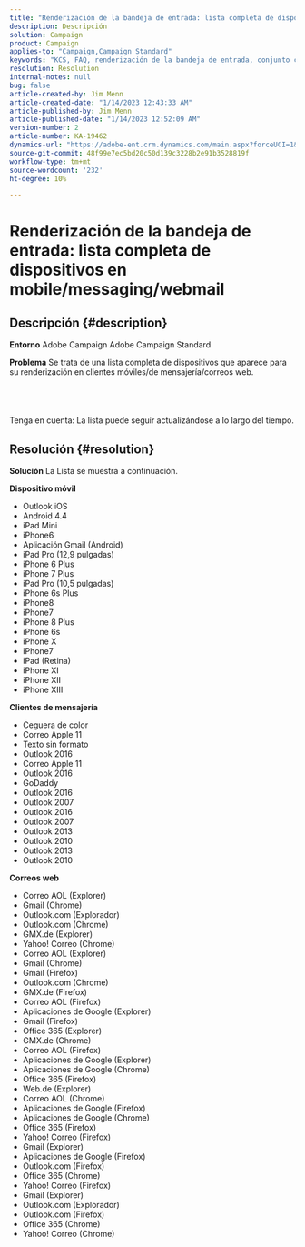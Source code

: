 ```yaml
---
title: "Renderización de la bandeja de entrada: lista completa de dispositivos en mobile/messaging/webmail"
description: Descripción
solution: Campaign
product: Campaign
applies-to: "Campaign,Campaign Standard"
keywords: "KCS, FAQ, renderización de la bandeja de entrada, conjunto completo de dispositivos, renderización en, móvil, cliente de mensajería, webmail, ACS, AC, Adobe Campaign, Adobe Campaign Standard"
resolution: Resolution
internal-notes: null
bug: false
article-created-by: Jim Menn
article-created-date: "1/14/2023 12:43:33 AM"
article-published-by: Jim Menn
article-published-date: "1/14/2023 12:52:09 AM"
version-number: 2
article-number: KA-19462
dynamics-url: "https://adobe-ent.crm.dynamics.com/main.aspx?forceUCI=1&pagetype=entityrecord&etn=knowledgearticle&id=8f61b074-a493-ed11-aad1-6045bd0065f9"
source-git-commit: 48f99e7ec5bd20c50d139c3228b2e91b3528819f
workflow-type: tm+mt
source-wordcount: '232'
ht-degree: 10%

---
```


# Renderización de la bandeja de entrada: lista completa de dispositivos en mobile/messaging/webmail

## Descripción {#description}


<b>Entorno</b>
Adobe Campaign Adobe Campaign Standard

<b>Problema</b>
Se trata de una lista completa de dispositivos que aparece para su renderización en clientes móviles/de mensajería/correos web.
<br><br><br> <br><br>Tenga en cuenta: La lista puede seguir actualizándose a lo largo del tiempo.

## Resolución {#resolution}


<b>Solución</b>
La Lista se muestra a continuación.

<b>Dispositivo móvil</b>

- Outlook iOS
- Android 4.4
- iPad Mini
- iPhone6
- Aplicación Gmail (Android)
- iPad Pro (12,9 pulgadas)
- iPhone 6 Plus
- iPhone 7 Plus
- iPad Pro (10,5 pulgadas)
- iPhone 6s Plus
- iPhone8
- iPhone7
- iPhone 8 Plus
- iPhone 6s
- iPhone X
- iPhone7
- iPad (Retina)
- iPhone XI
- iPhone XII
- iPhone XIII




<b>Clientes de mensajería</b>

- Ceguera de color
- Correo Apple 11
- Texto sin formato
- Outlook 2016
- Correo Apple 11
- Outlook 2016
- GoDaddy
- Outlook 2016
- Outlook 2007
- Outlook 2016
- Outlook 2007
- Outlook 2013
- Outlook 2010
- Outlook 2013
- Outlook 2010




<b>Correos web</b>

- Correo AOL (Explorer)
- Gmail (Chrome)
- Outlook.com (Explorador)
- Outlook.com (Chrome)
- GMX.de (Explorer)
- Yahoo! Correo (Chrome)
- Correo AOL (Explorer)
- Gmail (Chrome)
- Gmail (Firefox)
- Outlook.com (Chrome)
- GMX.de (Firefox)
- Correo AOL (Firefox)
- Aplicaciones de Google (Explorer)
- Gmail (Firefox)
- Office 365 (Explorer)
- GMX.de (Chrome)
- Correo AOL (Firefox)
- Aplicaciones de Google (Explorer)
- Aplicaciones de Google (Chrome)
- Office 365 (Firefox)
- Web.de (Explorer)
- Correo AOL (Chrome)
- Aplicaciones de Google (Firefox)
- Aplicaciones de Google (Chrome)
- Office 365 (Firefox)
- Yahoo! Correo (Firefox)
- Gmail (Explorer)
- Aplicaciones de Google (Firefox)
- Outlook.com (Firefox)
- Office 365 (Chrome)
- Yahoo! Correo (Firefox)
- Gmail (Explorer)
- Outlook.com (Explorador)
- Outlook.com (Firefox)
- Office 365 (Chrome)
- Yahoo! Correo (Chrome)


